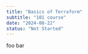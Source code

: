 ```yaml
---
title: "Basics of Terraform"
subtitle: "101 course"
date: "2024-08-22"
status: "Not Started"
---
```


foo bar
